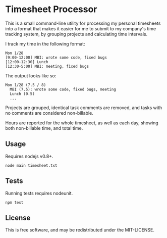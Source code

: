 Timesheet Processor
===================

This is a small command-line utility for processing my personal timesheets
into a format that makes it easier for me to submit to my company's
time tracking system, by grouping projects and calculating time intervals.

I track my time in the following format:

```
Mon 1/28
[9:00-12:00] MBI: wrote some code, fixed bugs
[12:00-12:30] Lunch
[12:30-5:00] MBI: meeting, fixed bugs
```

The output looks like so:

```
Mon 1/28 (7.5 / 8)
  MBI (7.5): wrote some code, fixed bugs, meeting
  Lunch (0.5)
  ...
```

Projects are grouped, identical task comments are removed, and tasks with
no comments are considered non-billable.

Hours are reported for the whole timesheet, as well as each day, showing
both non-billable time, and total time.

## Usage

Requires nodejs v0.8+.

```
node main timesheet.txt
```

## Tests

Running tests requires nodeunit.

```
npm test
```

## License

This is free software, and may be redistributed under the MIT-LICENSE.